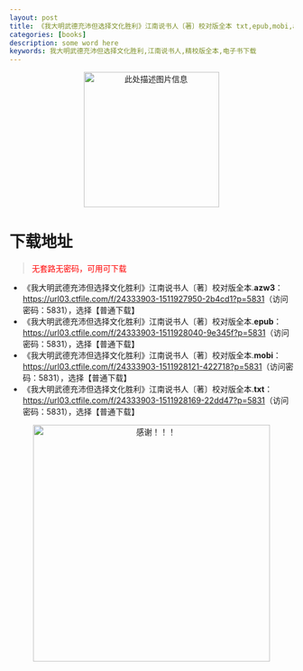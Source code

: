 ```yaml
---
layout: post
title: 《我大明武德充沛但选择文化胜利》江南说书人〔著〕校对版全本 txt,epub,mobi,azw3 电子书下载
categories: [books]
description: some word here
keywords: 我大明武德充沛但选择文化胜利,江南说书人,精校版全本,电子书下载
---
```


<div align="center"><img src="https://qweree.cn/wp-content/uploads/2025/06/wdmwdcpdxzwhsl.jpg" alt="此处描述图片信息" width="240px" height="auto"></div>

# 下载地址

> <p style="color:red" >无套路无密码，可用可下载</p>

- 《我大明武德充沛但选择文化胜利》江南说书人〔著〕校对版全本.**azw3**：<https://url03.ctfile.com/f/24333903-1511927950-2b4cd1?p=5831>（访问密码：5831），选择【普通下载】
- 《我大明武德充沛但选择文化胜利》江南说书人〔著〕校对版全本.**epub**：<https://url03.ctfile.com/f/24333903-1511928040-9e345f?p=5831>（访问密码：5831），选择【普通下载】
- 《我大明武德充沛但选择文化胜利》江南说书人〔著〕校对版全本.**mobi**：<https://url03.ctfile.com/f/24333903-1511928121-422718?p=5831>（访问密码：5831），选择【普通下载】
- 《我大明武德充沛但选择文化胜利》江南说书人〔著〕校对版全本.**txt**：<https://url03.ctfile.com/f/24333903-1511928169-22dd47?p=5831>（访问密码：5831），选择【普通下载】

<div align="center"><img src="https://pic.imgdb.cn/item/6707df6bd29ded1a8ce37031.gif" alt="感谢！！！" width="420px" height="auto"/></div>
